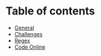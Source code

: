 # Table of contents

* [General](README.md)
* [Challenges](challenges.md)
* [Regex](regex.md)
* [Code Online](code-online.md)
